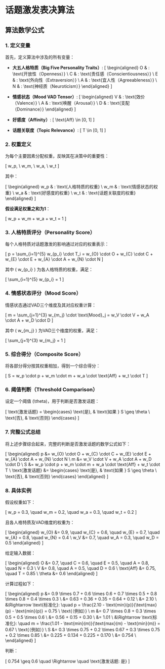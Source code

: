 # 话题激发表决算法

## 算法数学公式

### 1. 定义变量

首先，定义算法中涉及的所有变量：

- **大五人格特质（Big Five Personality Traits）**:
  \[
  \begin{aligned}
    O & : \text{开放性（Openness）} \\
    C & : \text{责任感（Conscientiousness）} \\
    E & : \text{外向性（Extraversion）} \\
    A & : \text{宜人性（Agreeableness）} \\
    N & : \text{神经质（Neuroticism）}
  \end{aligned}
  \]

- **情感状态（Mood VAD Tensor）**:
  \[
  \begin{aligned}
    V & : \text{效价（Valence）} \\
    A & : \text{唤醒（Arousal）} \\
    D & : \text{支配（Dominance）}
  \end{aligned}
  \]

- **好感度（Affinity）**:
  \[
  \text{Aff} \in [0, 1]
  \]

- **话题关联度（Topic Relevance）**:
  \[
  T \in [0, 1]
  \]

### 2. 权重定义

为每个主要因素分配权重，反映其在决策中的重要性：

\[
w_p, \ w_m, \ w_a, \ w_t
\]

其中：

\[
\begin{aligned}
w_p & : \text{人格特质的权重} \\
w_m & : \text{情感状态的权重} \\
w_a & : \text{好感度的权重} \\
w_t & : \text{话题关联度的权重}
\end{aligned}
\]

**假设满足权重之和为1**：

\[
w_p + w_m + w_a + w_t = 1
\]

### 3. 人格特质评分（Personality Score）

每个人格特质对话题激发的影响通过对应的权重表示：

\[
p = \sum_{i=1}^{5} w_{p_i} \cdot T_i = w_{O} \cdot O + w_{C} \cdot C + w_{E} \cdot E + w_{A} \cdot A + w_{N} \cdot N
\]

其中 \( w_{p_i} \) 为各人格特质的权重，满足：

\[
\sum_{i=1}^{5} w_{p_i} = 1
\]

### 4. 情感状态评分（Mood Score）

情感状态通过VAD三个维度及其对应权重计算：

\[
m = \sum_{j=1}^{3} w_{m_j} \cdot \text{Mood}_j = w_V \cdot V + w_A \cdot A + w_D \cdot D
\]

其中 \( w_{m_j} \) 为VAD三个维度的权重，满足：

\[
\sum_{j=1}^{3} w_{m_j} = 1
\]

### 5. 综合得分（Composite Score）

将各部分得分按其权重相加，得到一个综合得分：

\[
S = w_p \cdot p + w_m \cdot m + w_a \cdot \text{Aff} + w_t \cdot T
\]

### 6. 阈值判断（Threshold Comparison）

设定一个阈值 \(\theta\)，用于判断是否激发话题：

\[
\text{激发话题} =
\begin{cases}
\text{是}, & \text{如果 } S \geq \theta \\
\text{否}, & \text{否则}
\end{cases}
\]

### 7. 完整公式总结

将上述步骤综合起来，完整的判断是否激发话题的数学公式如下：

\[
\begin{aligned}
p &= w_{O} \cdot O + w_{C} \cdot C + w_{E} \cdot E + w_{A} \cdot A + w_{N} \cdot N \\
m &= w_V \cdot V + w_A \cdot A + w_D \cdot D \\
S &= w_p \cdot p + w_m \cdot m + w_a \cdot \text{Aff} + w_t \cdot T \\
\text{激发话题} &=
\begin{cases}
\text{是}, & \text{如果 } S \geq \theta \\
\text{否}, & \text{否则}
\end{cases}
\end{aligned}
\]

### 8. 具体实例

假设权重如下：

\[
w_p = 0.3, \quad w_m = 0.2, \quad w_a = 0.3, \quad w_t = 0.2
\]

且各人格特质及VAD维度的权重为：

\[
\begin{aligned}
w_{O} &= 0.9, \quad w_{C} = 0.6, \quad w_{E} = 0.7, \quad w_{A} = 0.8, \quad w_{N} = 0.4 \\
w_V &= 0.7, \quad w_A = 0.3, \quad w_D = 0.5
\end{aligned}
\]

给定输入数据：

\[
\begin{aligned}
O &= 0.7, \quad C = 0.6, \quad E = 0.5, \quad A = 0.8, \quad N = 0.3 \\
V &= 0.8, \quad A = 0.5, \quad D = 0.6 \\
\text{Aff} &= 0.75, \quad T = 0.85 \\
\theta &= 0.6
\end{aligned}
\]

计算过程如下：

\[
\begin{aligned}
p &= 0.9 \times 0.7 + 0.6 \times 0.6 + 0.7 \times 0.5 + 0.8 \times 0.8 + 0.4 \times 0.3 \\
&= 0.63 + 0.36 + 0.35 + 0.64 + 0.12 \\
&= 2.10 \\
&\Rightarrow \text{标准化}: \quad p = \frac{2.10 - \text{min}(p)}{\text{max}(p) - \text{min}(p)} = 0.75 \ \text{（例如）} \\
m &= 0.7 \times 0.8 + 0.3 \times 0.5 + 0.5 \times 0.6 \\
&= 0.56 + 0.15 + 0.30 \\
&= 1.01 \\
&\Rightarrow \text{标准化}: \quad m = \frac{1.01 - \text{min}(m)}{\text{max}(m) - \text{min}(m)} = 0.67 \ \text{（例如）} \\
S &= 0.3 \times 0.75 + 0.2 \times 0.67 + 0.3 \times 0.75 + 0.2 \times 0.85 \\
&= 0.225 + 0.134 + 0.225 + 0.170 \\
&= 0.754 \\
\end{aligned}
\]

判断：

\[
0.754 \geq 0.6 \quad \Rightarrow \quad \text{激发话题: 是}
\]

